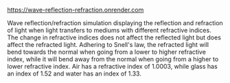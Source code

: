 https://wave-reflection-refraction.onrender.com

Wave reflection/refraction simulation displaying the reflection and refraction of light when light transfers to mediums with different refractive indices. The change in refractive indices does not affect the reflected light but does affect the refracted light. Adhering to Snell's law, the refracted light will bend towards the normal when going from a lower to higher refractive index, while it will bend away from the normal when going from a higher to lower refractive index. Air has a refractive index of 1.0003, while glass has an index of 1.52 and water has an index of 1.33. 
